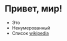 # Привет, мир!
* Это
* Ненумерованный
* Список
 [wikipedia](https://ru.wikipedia.org/wiki/Википедия)
